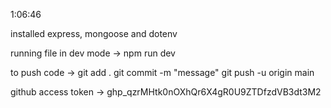 1:06:46

installed express, mongoose and dotenv

running file in dev mode -> npm run dev

to push code -> 
git add .
git commit -m "message"
git push -u origin main

github access token -> 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